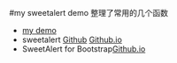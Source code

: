 #my sweetalert demo
整理了常用的几个函数    

* [my demo](http://wangmoumei.github.io/sweetalert)       
* sweetalert [Github](https://github.com/t4t5/sweetalert) [Github.io](http://t4t5.github.io/sweetalert/)         
* SweetAlert for Bootstrap[Github.io](https://lipis.github.io/bootstrap-sweetalert/)     
